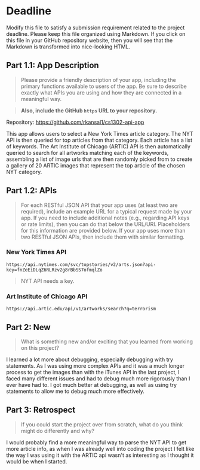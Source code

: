 # Deadline

Modify this file to satisfy a submission requirement related to the project
deadline. Please keep this file organized using Markdown. If you click on
this file in your GitHub repository website, then you will see that the
Markdown is transformed into nice-looking HTML.

## Part 1.1: App Description

> Please provide a friendly description of your app, including
> the primary functions available to users of the app. Be sure to
> describe exactly what APIs you are using and how they are connected
> in a meaningful way.

> **Also, include the GitHub `https` URL to your repository.**

Repository: https://github.com/rkansal1/cs1302-api-app

This app allows users to select a New York Times article category. The NYT API is then queried for
    top articles from that category. Each article has a list of keywords. The Art Institute of Chicago (ARTIC) API
    is then automatically queried to search for all artworks matching each of the keywords, assembling a list of
    image urls that are then randomly picked from to create a gallery of 20 ARTIC images that represent the top article of
    the chosen NYT category.

## Part 1.2: APIs

> For each RESTful JSON API that your app uses (at least two are required),
> include an example URL for a typical request made by your app. If you
> need to include additional notes (e.g., regarding API keys or rate
> limits), then you can do that below the URL/URI. Placeholders for this
> information are provided below. If your app uses more than two RESTful
> JSON APIs, then include them with similar formatting.

### New York Times API

```
https://api.nytimes.com/svc/topstories/v2/arts.json?api-key=fnZeEiDLqZ6RLRzv2g8rBbSS7ofmqlZo
```

> NYT API needs a key.

### Art Institute of Chicago API

```
https://api.artic.edu/api/v1/artworks/search?q=terrorism
```

## Part 2: New

> What is something new and/or exciting that you learned from working
> on this project?

I learned a lot more about debugging, especially debugging with try statements. As I was using more complex
    APIs and it was a much longer process to get the images than with the iTunes API in the last project,
    I faced many different issues and had to debug much more rigorously than I ever have had to. I got much
    better at debugging, as well as using try statements to allow me to debug much more effectively.

## Part 3: Retrospect

> If you could start the project over from scratch, what do
> you think might do differently and why?

I would probably find a more meaningful way to parse the NYT API to get more article info, as
    when I was already well into coding the project I felt like the way I was using it with
    the ARTIC api wasn't as interesting as I thought it would be when I started.